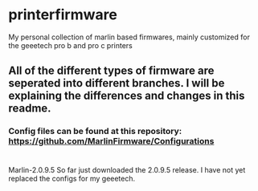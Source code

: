 # printerfirmware
My personal collection of marlin based firmwares, mainly customized for the geeetech pro b and pro c printers

## All of the different types of firmware are seperated into different branches. I will be explaining the differences and changes in this readme.

### Config files can be found at this repository: https://github.com/MarlinFirmware/Configurations


#

Marlin-2.0.9.5
So far just downloaded the 2.0.9.5 release. I have not yet replaced the configs for my geeetech.

